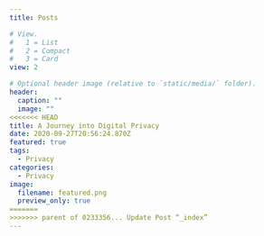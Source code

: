 ```yaml
---
title: Posts

# View.
#   1 = List
#   2 = Compact
#   3 = Card
view: 2

# Optional header image (relative to `static/media/` folder).
header:
  caption: ""
  image: ""
<<<<<<< HEAD
title: A Journey into Digital Privacy
date: 2020-09-27T20:56:24.870Z
featured: true
tags:
  - Privacy
categories:
  - Privacy
image:
  filename: featured.png
  preview_only: true
=======
>>>>>>> parent of 0233356... Update Post “_index”
---
```

